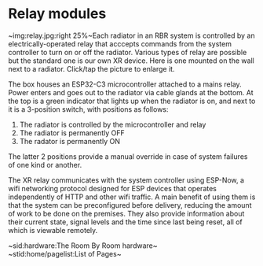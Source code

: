 # Relay modules #

~img:relay.jpg:right 25%~Each radiator in an RBR system is controlled by an electrically-operated relay that acccepts commands from the system controller to turn on or off the radiator. Various types of relay are possible but the standard one is our own XR device. Here is one mounted on the wall next to a radiator. Click/tap the picture to enlarge it.

The box houses an ESP32-C3 microcontroller attached to a mains relay. Power enters and goes out to the radiator via cable glands at the bottom. At the top is a green indicator that lights up when the radiator is on, and next to it is a 3-position switch, with positions as follows:

 1. The radiator is controlled by the microcontroller and relay
 1. The radiator is permanently OFF
 1. The radator is permanently ON

The latter 2 positions provide a manual override in case of system failures of one kind or another.

The XR relay communicates with the system controller using ESP-Now, a wifi networking protocol designed for ESP devices that operates independently of HTTP and other wifi traffic. A main benefit of using them is that the system can be preconfigured before delivery, reducing the amount of work to be done on the premises. They also provide information about their current state, signal levels and the time since last being reset, all of which is viewable remotely.

~sid:hardware:The Room By Room hardware~  
~stid:home/pagelist:List of Pages~
